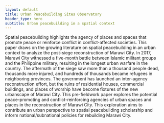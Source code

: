 ```yaml
---
layout: default
title: Urban Peacebuilding Sites Observatory
header_type: hero
subtitle: Urban peacebuilding in a spatial context
---
```


Spatial peacebuilding highlights the agency of places and spaces that promote peace or reinforce conflict in conflict-affected societies. This paper draws on the growing literature on spatial peacebuilding in an urban context to analyze the post-siege reconstruction of Marawi City. In 2017, Marawi City witnessed a five-month battle between Islamic militant groups and the Philippine military, resulting in the longest urban warfare in the country. The aftermath of the siege saw more than a thousand people dead, thousands more injured, and hundreds of thousands became refugees in neighboring provinces. The government has launched an inter-agency reconstruction effort, but the ruins of residential houses, commercial buildings, and places of worship have become fixtures of the new urbanscape of Marawi City. This pre-fieldwork paper explores the potential peace-promoting and conflict-reinforcing agencies of urban spaces and places in the reconstruction of Marawi City. This exploration aims to contribute an urban perspective to spatial peacebuilding scholarship and inform national/subnational policies for rebuilding Marawi City.
